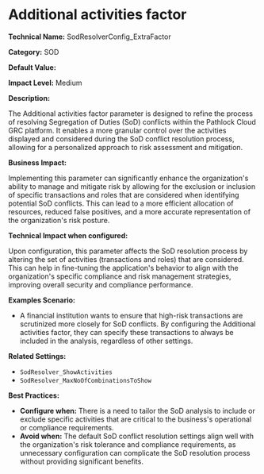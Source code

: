 # Additional activities factor

**Technical Name:** SodResolverConfig_ExtraFactor

**Category:** SOD

**Default Value:**

**Impact Level:** Medium

**Description:**

The Additional activities factor parameter is designed to refine the process of resolving Segregation of Duties (SoD) conflicts within the Pathlock Cloud GRC platform. It enables a more granular control over the activities displayed and considered during the SoD conflict resolution process, allowing for a personalized approach to risk assessment and mitigation.

**Business Impact:**

Implementing this parameter can significantly enhance the organization's ability to manage and mitigate risk by allowing for the exclusion or inclusion of specific transactions and roles that are considered when identifying potential SoD conflicts. This can lead to a more efficient allocation of resources, reduced false positives, and a more accurate representation of the organization's risk posture.

**Technical Impact when configured:**

Upon configuration, this parameter affects the SoD resolution process by altering the set of activities (transactions and roles) that are considered. This can help in fine-tuning the application's behavior to align with the organization's specific compliance and risk management strategies, improving overall security and compliance performance.

**Examples Scenario:**

- A financial institution wants to ensure that high-risk transactions are scrutinized more closely for SoD conflicts. By configuring the Additional activities factor, they can specify these transactions to always be included in the analysis, regardless of other settings.

**Related Settings:**

- `SodResolver_ShowActivities`
- `SodResolver_MaxNoOfCombinationsToShow`

**Best Practices:** 

- **Configure when:** There is a need to tailor the SoD analysis to include or exclude specific activities that are critical to the business's operational or compliance requirements.
- **Avoid when:** The default SoD conflict resolution settings align well with the organization's risk tolerance and compliance requirements, as unnecessary configuration can complicate the SoD resolution process without providing significant benefits.